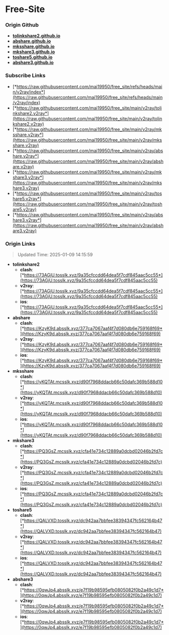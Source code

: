 # Free-Site

### Origin Github

- [**tolinkshare2.github.io**](https://github.com/tolinkshare2/tolinkshare2.github.io)
- [**abshare.github.io**](https://github.com/abshare/abshare.github.io)
- [**mksshare.github.io**](https://github.com/mksshare/mksshare.github.io)
- [**mkshare3.github.io**](https://github.com/mkshare3/mkshare3.github.io)
- [**toshare5.github.io**](https://github.com/toshare5/toshare5.github.io)
- [**abshare3.github.io**](https://github.com/abshare3/abshare3.github.io)

### Subscribe Links

- [*https://raw.githubusercontent.com/mai19950/free_site/refs/heads/main/v2ray/index*](https://raw.githubusercontent.com/mai19950/free_site/refs/heads/main/v2ray/index)
- [*https://raw.githubusercontent.com/mai19950/free_site/main/v2ray/tolinkshare2.v2ray*](https://raw.githubusercontent.com/mai19950/free_site/main/v2ray/tolinkshare2.v2ray)
- [*https://raw.githubusercontent.com/mai19950/free_site/main/v2ray/mksshare.v2ray*](https://raw.githubusercontent.com/mai19950/free_site/main/v2ray/mksshare.v2ray)
- [*https://raw.githubusercontent.com/mai19950/free_site/main/v2ray/abshare.v2ray*](https://raw.githubusercontent.com/mai19950/free_site/main/v2ray/abshare.v2ray)
- [*https://raw.githubusercontent.com/mai19950/free_site/main/v2ray/mkshare3.v2ray*](https://raw.githubusercontent.com/mai19950/free_site/main/v2ray/mkshare3.v2ray)
- [*https://raw.githubusercontent.com/mai19950/free_site/main/v2ray/toshare5.v2ray*](https://raw.githubusercontent.com/mai19950/free_site/main/v2ray/toshare5.v2ray)
- [*https://raw.githubusercontent.com/mai19950/free_site/main/v2ray/abshare3.v2ray*](https://raw.githubusercontent.com/mai19950/free_site/main/v2ray/abshare3.v2ray)

### Origin Links

> Updated Time: 2025-01-09 14:15:59

- **tolinkshare2**
  - **clash**: [*https://73AGjU.tosslk.xyz/9a35cfccdd64dea5f7cdf845aac5cc55*](https://73AGjU.tosslk.xyz/9a35cfccdd64dea5f7cdf845aac5cc55)
  - **v2ray**: [*https://73AGjU.tosslk.xyz/9a35cfccdd64dea5f7cdf845aac5cc55*](https://73AGjU.tosslk.xyz/9a35cfccdd64dea5f7cdf845aac5cc55)
  - **ios**: [*https://73AGjU.tosslk.xyz/9a35cfccdd64dea5f7cdf845aac5cc55*](https://73AGjU.tosslk.xyz/9a35cfccdd64dea5f7cdf845aac5cc55)
- **abshare**
  - **clash**: [*https://KzyK9d.absslk.xyz/377ca7067aaf4f7d080db6e759168f69*](https://KzyK9d.absslk.xyz/377ca7067aaf4f7d080db6e759168f69)
  - **v2ray**: [*https://KzyK9d.absslk.xyz/377ca7067aaf4f7d080db6e759168f69*](https://KzyK9d.absslk.xyz/377ca7067aaf4f7d080db6e759168f69)
  - **ios**: [*https://KzyK9d.absslk.xyz/377ca7067aaf4f7d080db6e759168f69*](https://KzyK9d.absslk.xyz/377ca7067aaf4f7d080db6e759168f69)
- **mksshare**
  - **clash**: [*https://yKQTAt.mcsslk.xyz/d90f7968ddacb66c50dafc369b588d10*](https://yKQTAt.mcsslk.xyz/d90f7968ddacb66c50dafc369b588d10)
  - **v2ray**: [*https://yKQTAt.mcsslk.xyz/d90f7968ddacb66c50dafc369b588d10*](https://yKQTAt.mcsslk.xyz/d90f7968ddacb66c50dafc369b588d10)
  - **ios**: [*https://yKQTAt.mcsslk.xyz/d90f7968ddacb66c50dafc369b588d10*](https://yKQTAt.mcsslk.xyz/d90f7968ddacb66c50dafc369b588d10)
- **mkshare3**
  - **clash**: [*https://PQ3GsZ.mcsslk.xyz/cfa41e734c12889a0dcbd02046b2fd7c*](https://PQ3GsZ.mcsslk.xyz/cfa41e734c12889a0dcbd02046b2fd7c)
  - **v2ray**: [*https://PQ3GsZ.mcsslk.xyz/cfa41e734c12889a0dcbd02046b2fd7c*](https://PQ3GsZ.mcsslk.xyz/cfa41e734c12889a0dcbd02046b2fd7c)
  - **ios**: [*https://PQ3GsZ.mcsslk.xyz/cfa41e734c12889a0dcbd02046b2fd7c*](https://PQ3GsZ.mcsslk.xyz/cfa41e734c12889a0dcbd02046b2fd7c)
- **toshare5**
  - **clash**: [*https://QALVXD.tosslk.xyz/dc942aa7bbfee38394347fc562164b47*](https://QALVXD.tosslk.xyz/dc942aa7bbfee38394347fc562164b47)
  - **v2ray**: [*https://QALVXD.tosslk.xyz/dc942aa7bbfee38394347fc562164b47*](https://QALVXD.tosslk.xyz/dc942aa7bbfee38394347fc562164b47)
  - **ios**: [*https://QALVXD.tosslk.xyz/dc942aa7bbfee38394347fc562164b47*](https://QALVXD.tosslk.xyz/dc942aa7bbfee38394347fc562164b47)
- **abshare3**
  - **clash**: [*https://0qwJp4.absslk.xyz/e7f19b98595efb0805082f0b2a49c1d7*](https://0qwJp4.absslk.xyz/e7f19b98595efb0805082f0b2a49c1d7)
  - **v2ray**: [*https://0qwJp4.absslk.xyz/e7f19b98595efb0805082f0b2a49c1d7*](https://0qwJp4.absslk.xyz/e7f19b98595efb0805082f0b2a49c1d7)
  - **ios**: [*https://0qwJp4.absslk.xyz/e7f19b98595efb0805082f0b2a49c1d7*](https://0qwJp4.absslk.xyz/e7f19b98595efb0805082f0b2a49c1d7)
